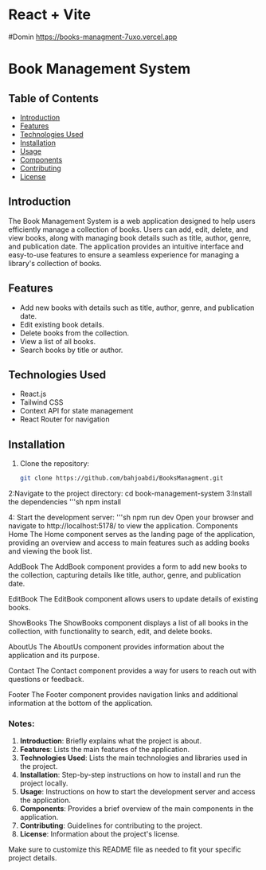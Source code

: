 # React + Vite

#Domin
https://books-managment-7uxo.vercel.app
# Book Management System

## Table of Contents
- [Introduction](#introduction)
- [Features](#features)
- [Technologies Used](#technologies-used)
- [Installation](#installation)
- [Usage](#usage)
- [Components](#components)
- [Contributing](#contributing)
- [License](#license)

## Introduction
The Book Management System is a web application designed to help users efficiently manage a collection of books. Users can add, edit, delete, and view books, along with managing book details such as title, author, genre, and publication date. The application provides an intuitive interface and easy-to-use features to ensure a seamless experience for managing a library's collection of books.

## Features
- Add new books with details such as title, author, genre, and publication date.
- Edit existing book details.
- Delete books from the collection.
- View a list of all books.
- Search books by title or author.

## Technologies Used
- React.js
- Tailwind CSS
- Context API for state management
- React Router for navigation

## Installation
1. Clone the repository:
   ```sh
   git clone https://github.com/bahjoabdi/BooksManagment.git
2:Navigate to the project directory:
  cd book-management-system
3:Install the dependencies
   '''sh 
     npm install
       
4: Start the development server: 
     '''sh
    npm run dev
 Open your browser and navigate to http://localhost:5178/ to view the application.
Components
Home
The Home component serves as the landing page of the application, providing an overview and access to main features such as adding books and viewing the book list.

AddBook
The AddBook component provides a form to add new books to the collection, capturing details like title, author, genre, and publication date.

EditBook
The EditBook component allows users to update details of existing books.

ShowBooks
The ShowBooks component displays a list of all books in the collection, with functionality to search, edit, and delete books.

AboutUs
The AboutUs component provides information about the application and its purpose.

Contact
The Contact component provides a way for users to reach out with questions or feedback.

Footer
The Footer component provides navigation links and additional information at the bottom of the application.   



### Notes:

1. **Introduction**: Briefly explains what the project is about.
2. **Features**: Lists the main features of the application.
3. **Technologies Used**: Lists the main technologies and libraries used in the project.
4. **Installation**: Step-by-step instructions on how to install and run the project locally.
5. **Usage**: Instructions on how to start the development server and access the application.
6. **Components**: Provides a brief overview of the main components in the application.
7. **Contributing**: Guidelines for contributing to the project.
8. **License**: Information about the project's license.

Make sure to customize this README file as needed to fit your specific project details.
